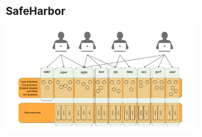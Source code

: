 # SafeHarbor

![SafeHarbor Integrated View](SafeHarbor_Integrated_View.png "SafeHarbor Integrated View")
